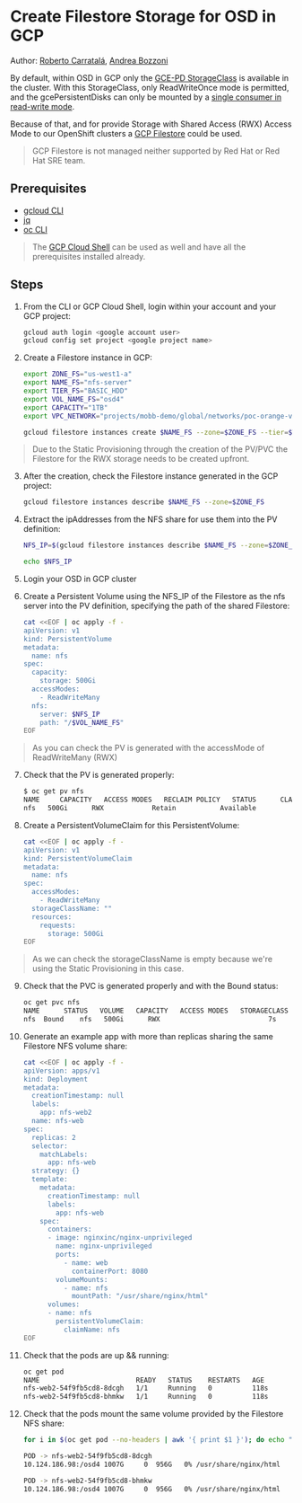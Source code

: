 # Create Filestore Storage for OSD in GCP

Author: [Roberto Carratalá](https://github.com/rcarrata), [Andrea Bozzoni](https://github.com/abozzoni)

By default, within OSD in GCP only the [GCE-PD StorageClass](https://kubernetes.io/docs/concepts/storage/storage-classes/#gce-pd) is available in the cluster. With this StorageClass, only ReadWriteOnce mode is permitted, and the gcePersistentDisks can only be mounted by a [single consumer in read-write mode](https://kubernetes.io/docs/concepts/storage/volumes/#gcepersistentdisk).

Because of that, and for provide Storage with Shared Access (RWX) Access Mode to our OpenShift clusters a [GCP Filestore](https://cloud.google.com/filestore/docs) could be used.

> GCP Filestore is not managed neither supported by Red Hat or Red Hat SRE team.

## Prerequisites

* [gcloud CLI](https://cloud.google.com/sdk/gcloud)
* [jq](https://stedolan.github.io/jq/download/)
* [oc CLI](https://docs.openshift.com/container-platform/latest/cli_reference/openshift_cli/getting-started-cli.html)

> The [GCP Cloud Shell](https://cloud.google.com/shell) can be used as well and have all the prerequisites installed already.

## Steps

1. From the CLI or GCP Cloud Shell, login within your account and your GCP project:

    ```sh
    gcloud auth login <google account user>
    gcloud config set project <google project name>
    ```

2. Create a Filestore instance in GCP:

    ```sh
    export ZONE_FS="us-west1-a"
    export NAME_FS="nfs-server"
    export TIER_FS="BASIC_HDD"
    export VOL_NAME_FS="osd4"
    export CAPACITY="1TB"
    export VPC_NETWORK="projects/mobb-demo/global/networks/poc-orange-vpc-demo"

    gcloud filestore instances create $NAME_FS --zone=$ZONE_FS --tier=$TIER_FS --file-share=name="$VOL_NAME_FS",capacity=$CAPACITY --network=name="$VPC_NETWORK"
    ```

> Due to the Static Provisioning through the creation of the PV/PVC the Filestore for the RWX storage needs to be created upfront.

3. After the creation, check the Filestore instance generated in the GCP project:

    ```sh
    gcloud filestore instances describe $NAME_FS --zone=$ZONE_FS
    ```

4. Extract the ipAddresses from the NFS share for use them into the PV definition:

    ```sh
    NFS_IP=$(gcloud filestore instances describe $NAME_FS --zone=$ZONE_FS --format=json | jq -r .networks[0].ipAddresses[0])

    echo $NFS_IP
    ```

5. Login your OSD in GCP cluster

6. Create a Persistent Volume using the NFS_IP of the Filestore as the nfs server into the PV definition, specifying the path of the shared Filestore:


    ```sh
    cat <<EOF | oc apply -f -
    apiVersion: v1
    kind: PersistentVolume
    metadata:
      name: nfs
    spec:
      capacity:
        storage: 500Gi
      accessModes:
        - ReadWriteMany
      nfs:
        server: $NFS_IP
        path: "/$VOL_NAME_FS"
    EOF
    ```

> As you can check the PV is generated with the accessMode of ReadWriteMany (RWX)

7. Check that the PV is generated properly:

    ```sh
    $ oc get pv nfs
    NAME     CAPACITY   ACCESS MODES   RECLAIM POLICY   STATUS      CLAIM   STORAGECLASS   REASON   AGE
    nfs   500Gi      RWX            Retain           Available                                   12s
    ```

8. Create a PersistentVolumeClaim for this PersistentVolume:

    ```sh
    cat <<EOF | oc apply -f -
    apiVersion: v1
    kind: PersistentVolumeClaim
    metadata:
      name: nfs
    spec:
      accessModes:
        - ReadWriteMany
      storageClassName: ""
      resources:
        requests:
          storage: 500Gi
    EOF
    ```

> As we can check the storageClassName is empty because we're using the Static Provisioning in this case.

9. Check that the PVC is generated properly and with the Bound status:

    ```sh
    oc get pvc nfs
    NAME      STATUS   VOLUME   CAPACITY   ACCESS MODES   STORAGECLASS   AGE
    nfs  Bound    nfs   500Gi      RWX                           7s
    ```

10. Generate an example app with more than replicas sharing the same Filestore NFS volume share:

    ```sh
    cat <<EOF | oc apply -f -
    apiVersion: apps/v1
    kind: Deployment
    metadata:
      creationTimestamp: null
      labels:
        app: nfs-web2
      name: nfs-web
    spec:
      replicas: 2
      selector:
        matchLabels:
          app: nfs-web
      strategy: {}
      template:
        metadata:
          creationTimestamp: null
          labels:
            app: nfs-web
        spec:
          containers:
          - image: nginxinc/nginx-unprivileged
            name: nginx-unprivileged
            ports:
              - name: web
                containerPort: 8080
            volumeMounts:
              - name: nfs
                mountPath: "/usr/share/nginx/html"
          volumes:
          - name: nfs
            persistentVolumeClaim:
              claimName: nfs
    EOF
    ```

12. Check that the pods are up && running:

    ```sh
    oc get pod
    NAME                        READY   STATUS    RESTARTS   AGE
    nfs-web2-54f9fb5cd8-8dcgh   1/1     Running   0          118s
    nfs-web2-54f9fb5cd8-bhmkw   1/1     Running   0          118s
    ```

13. Check that the pods mount the same volume provided by the Filestore NFS share:

    ```sh
    for i in $(oc get pod --no-headers | awk '{ print $1 }'); do echo "POD -> $i"; oc exec -ti $i -- df -h | grep nginx; echo ""; done
    
    POD -> nfs-web2-54f9fb5cd8-8dcgh
    10.124.186.98:/osd4 1007G     0  956G   0% /usr/share/nginx/html

    POD -> nfs-web2-54f9fb5cd8-bhmkw
    10.124.186.98:/osd4 1007G     0  956G   0% /usr/share/nginx/html
    ```

